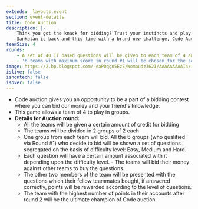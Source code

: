 ```yaml
---
extends: _layouts.event
section: event-details
title: Code Auction
description: |-
    Think you got the knack for bidding? Trust your instincts and play with our money to earn money for you!
    Sankalan is back and this time with a brand new challenge, Code Auction.
teamSize: 4
rounds:
    - A set of 40 IT based questions will be given to each team of 4 and a time of 20 minutes to solve them.
    - '6 teams with maximum score in round #1 will be chosen for the second round - Auction! See details below.'
image: https://2.bp.blogspot.com/-eaPDqgn5EzE/Womaudz362I/AAAAAAAAAI4/rUMNWiBG48gvtvgF6aNeTsD5b0iyCUcvgCLcBGAs/s1600/code-auction.png
islive: false
isnontech: false
isover: false
---
```

- Code auction gives you an opportunity to be a part of a bidding contest where you can bid our money and your friend's knowledge.
- This game allows a team of 4 to play in groups.
- **Details for Auction round:**
    - All the teams will be given a certain amount of credit for bidding
    - The teams will be divided in 2 groups of 2 each
    - One group from each team will bid. All the 6 groups (who qualified via Round #1) who decide to bid will be shown a set of questions segregated on the basis of difficulty level: Easy, Medium and Hard.
    - Each question will have a certain amount associated with it depending upon the difficulty level. - The teams will bid their money against other teams to buy the questions.
    - The other two members of the team will be presented with the questions which their fellow teammates bought, if answered correctly, points will be rewarded according to the level of questions.
    - The team with the highest number of points in their accounts after round 2 will be the ultimate champion of Code auction.